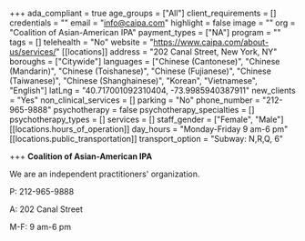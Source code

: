 +++
ada_compliant = true
age_groups = ["All"]
client_requirements = []
credentials = ""
email = "info@caipa.com"
highlight = false
image = ""
org = "Coalition of Asian-American IPA"
payment_types = ["NA"]
program = ""
tags = []
telehealth = "No"
website = "https://www.caipa.com/about-us/services/"
[[locations]]
address = "202 Canal Street, New York, NY"
boroughs = ["Citywide"]
languages = ["Chinese (Cantonese)", "Chinese (Mandarin)", "Chinese (Toishanese)", "Chinese (Fujianese)", "Chinese (Taiwanese)", "Chinese (Shanghainese)", "Korean", "Vietnamese", "English"]
latLng = "40.717001092310404, -73.9985940387911"
new_clients = "Yes"
non_clinical_services = []
parking = "No"
phone_number = "212-965-9888"
psychotherapy = false
psychotherapy_specialties = []
psychotherapy_types = []
services = []
staff_gender = ["Female", "Male"]
[[locations.hours_of_operation]]
day_hours = "Monday-Friday 9 am-6 pm"
[[locations.public_transportation]]
transport_option = "Subway: N,R,Q, 6"

+++
**Coalition of Asian-American IPA**

We are an independent practitioners' organization.

P: 212-965-9888

A: 202 Canal Street

M-F: 9 am-6 pm
